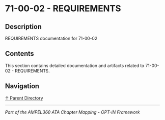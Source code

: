# 71-00-02 - REQUIREMENTS

## Description

REQUIREMENTS documentation for 71-00-02

## Contents

This section contains detailed documentation and artifacts related to 71-00-02 - REQUIREMENTS.

## Navigation

[↑ Parent Directory](../README.md)

---

*Part of the AMPEL360 ATA Chapter Mapping - OPT-IN Framework*
